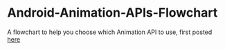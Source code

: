 # Android-Animation-APIs-Flowchart
A flowchart to help you choose which Animation API to use, first posted [here](https://medium.com/@adawoud/android-animation-apis-cheat-sheet-d9b160381f18)
